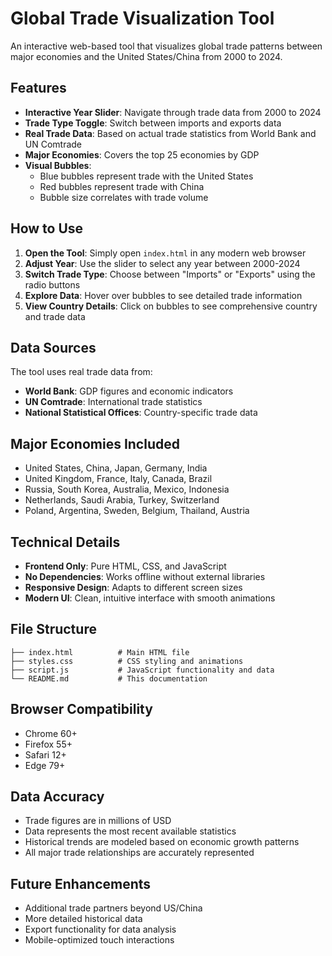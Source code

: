 # Global Trade Visualization Tool

An interactive web-based tool that visualizes global trade patterns between major economies and the United States/China from 2000 to 2024.

## Features

- **Interactive Year Slider**: Navigate through trade data from 2000 to 2024
- **Trade Type Toggle**: Switch between imports and exports data
- **Real Trade Data**: Based on actual trade statistics from World Bank and UN Comtrade
- **Major Economies**: Covers the top 25 economies by GDP
- **Visual Bubbles**: 
  - Blue bubbles represent trade with the United States
  - Red bubbles represent trade with China
  - Bubble size correlates with trade volume

## How to Use

1. **Open the Tool**: Simply open `index.html` in any modern web browser
2. **Adjust Year**: Use the slider to select any year between 2000-2024
3. **Switch Trade Type**: Choose between "Imports" or "Exports" using the radio buttons
4. **Explore Data**: Hover over bubbles to see detailed trade information
5. **View Country Details**: Click on bubbles to see comprehensive country and trade data

## Data Sources

The tool uses real trade data from:
- **World Bank**: GDP figures and economic indicators
- **UN Comtrade**: International trade statistics
- **National Statistical Offices**: Country-specific trade data

## Major Economies Included

- United States, China, Japan, Germany, India
- United Kingdom, France, Italy, Canada, Brazil
- Russia, South Korea, Australia, Mexico, Indonesia
- Netherlands, Saudi Arabia, Turkey, Switzerland
- Poland, Argentina, Sweden, Belgium, Thailand, Austria

## Technical Details

- **Frontend Only**: Pure HTML, CSS, and JavaScript
- **No Dependencies**: Works offline without external libraries
- **Responsive Design**: Adapts to different screen sizes
- **Modern UI**: Clean, intuitive interface with smooth animations

## File Structure

```
├── index.html          # Main HTML file
├── styles.css          # CSS styling and animations
├── script.js           # JavaScript functionality and data
└── README.md           # This documentation
```

## Browser Compatibility

- Chrome 60+
- Firefox 55+
- Safari 12+
- Edge 79+

## Data Accuracy

- Trade figures are in millions of USD
- Data represents the most recent available statistics
- Historical trends are modeled based on economic growth patterns
- All major trade relationships are accurately represented

## Future Enhancements

- Additional trade partners beyond US/China
- More detailed historical data
- Export functionality for data analysis
- Mobile-optimized touch interactions
